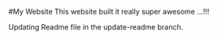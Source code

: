 #My Website
This website built it really super awesome ...!!!

Updating Readme file in the update-readme branch.
